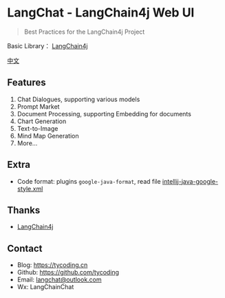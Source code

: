 # LangChat - LangChain4j Web UI

> Best Practices for the LangChain4j Project

Basic Library： [LangChain4j](https://github.com/langchain4j/langchain4j)

[中文](./README_zh.md)

## Features

1. Chat Dialogues, supporting various models
2. Prompt Market
3. Document Processing, supporting Embedding for documents
4. Chart Generation
5. Text-to-Image
6. Mind Map Generation
7. More...

## Extra

- Code format: plugins `google-java-format`, read file [intellij-java-google-style.xml](./intellij-java-google-style.xml)

## Thanks

- [LangChain4j](https://github.com/langchain4j/langchain4j)

## Contact

- Blog: https://tycoding.cn
- Github: https://github.com/tycoding
- Email: langchat@outlook.com
- Wx: LangChainChat

